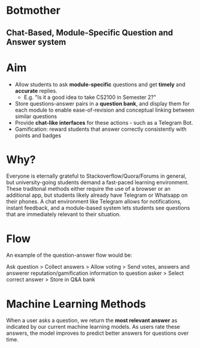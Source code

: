 # Botmother
## Chat-Based, Module-Specific Question and Answer system

# Aim
- Allow students to ask **module-specific** questions and get **timely** and **accurate** replies. 
   - E.g. "Is it a good idea to take CS2100 in Semester 2?"
- Store questions-answer pairs in a **question bank**, and display them for each module to enable ease-of-revision and conceptual linking between similar questions
- Provide **chat-like interfaces** for these actions - such as a Telegram Bot.
- Gamification: reward students that answer correctly consistently with points and badges

# Why?
Everyone is eternally grateful to Stackoverflow/Quora/Forums in general, but university-going students demand a fast-paced learning environment. These traditonal methods either require the use of a browser or an additional app, but students likely already have Telegram or Whatsapp on their phones. A chat environment like Telegram allows for notifications, instant feedback, and a module-based system lets students see questions that are immediately relevant to their situation. 

# Flow
An example of the question-answer flow would be:

Ask question > Collect answers > Allow voting > Send votes, answers and answerer reputation/gamification information to question asker > Select correct answer > Store in Q&A bank

# Machine Learning Methods
When a user asks a question, we return the **most relevant answer** as indicated by our current machine learning models. As users rate these answers, the model improves to predict better answers for questions over time. 
   
